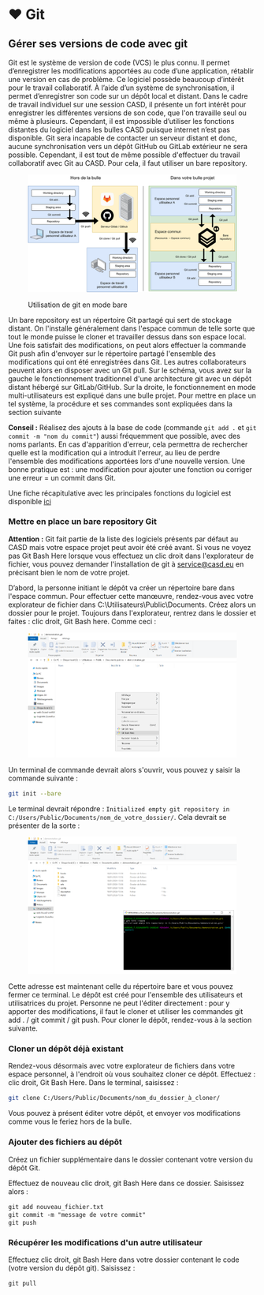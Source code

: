 # ❤️ Git

## Gérer ses versions de code avec git

Git est le système de version de code (VCS) le plus connu. Il permet d’enregistrer les modifications apportées au code d’une application, rétablir une version en cas de problème. Ce logiciel possède beaucoup d’intérêt pour le travail collaboratif. À l’aide d’un système de synchronisation, il permet d’enregistrer son code sur un dépôt local et distant. Dans le cadre de travail individuel sur une session CASD, il présente un fort intérêt pour enregistrer les différentes versions de son code, que l'on travaille seul ou même à plusieurs. Cependant, il est impossible d’utiliser les fonctions distantes du logiciel dans les bulles CASD puisque internet n’est pas disponible. Git sera incapable de contacter un serveur distant et donc, aucune synchronisation vers un dépôt GitHub ou GitLab extérieur ne sera possible. Cependant, il est tout de même possible d'effectuer du travail collaboratif avec Git au CASD. Pour cela, il faut utiliser un bare repository.

<figure><img src="../chapters/images/Git.png" alt=""><figcaption><p>Utilisation de git en mode bare</p></figcaption></figure>

Un bare repository est un répertoire Git partagé qui sert de stockage distant. On l'installe généralement dans l'espace commun de telle sorte que tout le monde puisse le cloner et travailler dessus dans son espace local. Une fois satisfait des modifications, on peut alors effectuer la commande Git push afin d'envoyer sur le répertoire partagé l'ensemble des modifications qui ont été enregistrées dans Git. Les autres collaborateurs peuvent alors en disposer avec un Git pull. Sur le schéma, vous avez sur la gauche le fonctionnement traditionnel d'une architecture git avec un dépôt distant hébergé sur GitLab/GitHub. Sur la droite, le fonctionnement en mode multi-utilisateurs est expliqué dans une bulle projet. Pour mettre en place un tel système, la procédure et ses commandes sont expliquées dans la section suivante

**Conseil :** Réalisez des ajouts à la base de code (commande `git add .` et `git commit -m "nom du commit"`) aussi fréquemment que possible, avec des noms parlants. En cas d'apparition d'erreur, cela permettra de rechercher quelle est la modification qui a introduit l'erreur, au lieu de perdre l'ensemble des modifications apportées lors d'une nouvelle version. Une bonne pratique est : une modification pour ajouter une fonction ou corriger une erreur = un commit dans Git.

Une fiche récapitulative avec les principales fonctions du logiciel est disponible [ici](https://education.github.com/git-cheat-sheet-education.pdf)

### Mettre en place un bare repository Git

**Attention :** Git fait partie de la liste des logiciels présents par défaut au CASD mais votre espace projet peut avoir été créé avant. Si vous ne voyez pas Git Bash Here lorsque vous effectuez un clic droit dans l'explorateur de fichier, vous pouvez demander l'installation de git à service@casd.eu en précisant bien le nom de votre projet.&#x20;

D’abord, la personne initiant le dépôt va créer un répertoire bare dans l'espace commun. Pour effectuer cette manœuvre, rendez-vous avec votre explorateur de fichier dans C:\Utilisateurs\Public\Documents. Créez alors un dossier pour le projet. Toujours dans l'explorateur, rentrez dans le dossier et faites : clic droit, Git Bash here. Comme ceci :

<figure><img src="../.gitbook/assets/Git_bash_here.PNG" alt=""><figcaption></figcaption></figure>

Un terminal de commande devrait alors s'ouvrir, vous pouvez y saisir la commande suivante :

```bash
git init --bare
```

Le terminal devrait répondre : `Initialized empty git repository in C:/Users/Public/Documents/nom_de_votre_dossier/`. Cela devrait se présenter de la sorte :

<figure><img src="../.gitbook/assets/git_init.PNG" alt=""><figcaption></figcaption></figure>

&#x20;Cette adresse est maintenant celle du répertoire bare et vous pouvez fermer ce terminal. Le dépôt est créé pour l'ensemble des utilisateurs et utilisatrices du projet. Personne ne peut l'éditer directement : pour y apporter des modifications, il faut le cloner et utiliser les commandes git add . / git commit / git push. Pour cloner le dépôt, rendez-vous à la section suivante.

### Cloner un dépôt déjà existant

Rendez-vous désormais avec votre explorateur de fichiers dans votre espace personnel, à l'endroit où vous souhaitez cloner ce dépôt. Effectuez : clic droit, Git Bash Here. Dans le terminal, saisissez :

```bash
git clone C:/Users/Public/Documents/nom_du_dossier_à_cloner/
```

Vous pouvez à présent éditer votre dépôt, et envoyer vos modifications comme vous le feriez hors de la bulle.

### Ajouter des fichiers au dépôt

Créez un fichier supplémentaire dans le dossier contenant votre version du dépôt Git.

Effectuez de nouveau clic droit, git Bash Here dans ce dossier. Saisissez alors :&#x20;

```git
git add nouveau_fichier.txt
git commit -m "message de votre commit"
git push
```

### Récupérer les modifications d'un autre utilisateur

Effectuez clic droit, git Bash Here dans votre dossier contenant le code (votre version du dépôt git). Saisissez :&#x20;

```
git pull
```
